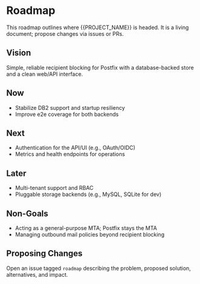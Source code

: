 <!-- Updated to best practices on 2025-09-14. -->
# Roadmap

<!-- BEGIN GENERATED: ROADMAP:MAIN -->

This roadmap outlines where {{PROJECT_NAME}} is headed. It is a living
document; propose changes via issues or PRs.

## Vision

Simple, reliable recipient blocking for Postfix with a database-backed store
and a clean web/API interface.

## Now

- Stabilize DB2 support and startup resiliency
- Improve e2e coverage for both backends

## Next

- Authentication for the API/UI (e.g., OAuth/OIDC)
- Metrics and health endpoints for operations

## Later

- Multi-tenant support and RBAC
- Pluggable storage backends (e.g., MySQL, SQLite for dev)

## Non-Goals

- Acting as a general-purpose MTA; Postfix stays the MTA
- Managing outbound mail policies beyond recipient blocking

## Proposing Changes

Open an issue tagged `roadmap` describing the problem, proposed solution,
alternatives, and impact.

<!-- END GENERATED: ROADMAP:MAIN -->

